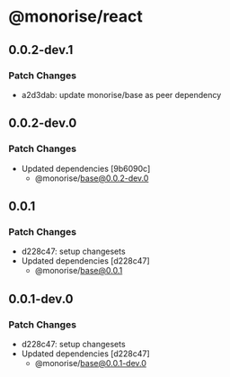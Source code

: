 # @monorise/react

## 0.0.2-dev.1

### Patch Changes

- a2d3dab: update monorise/base as peer dependency

## 0.0.2-dev.0

### Patch Changes

- Updated dependencies [9b6090c]
  - @monorise/base@0.0.2-dev.0

## 0.0.1

### Patch Changes

- d228c47: setup changesets
- Updated dependencies [d228c47]
  - @monorise/base@0.0.1

## 0.0.1-dev.0

### Patch Changes

- d228c47: setup changesets
- Updated dependencies [d228c47]
  - @monorise/base@0.0.1-dev.0
